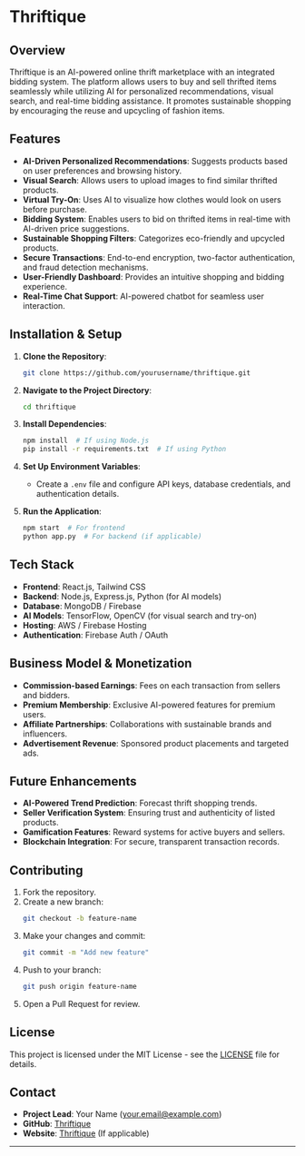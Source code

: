 # Thriftique

## Overview
Thriftique is an AI-powered online thrift marketplace with an integrated bidding system. The platform allows users to buy and sell thrifted items seamlessly while utilizing AI for personalized recommendations, visual search, and real-time bidding assistance. It promotes sustainable shopping by encouraging the reuse and upcycling of fashion items.

## Features
- **AI-Driven Personalized Recommendations**: Suggests products based on user preferences and browsing history.
- **Visual Search**: Allows users to upload images to find similar thrifted products.
- **Virtual Try-On**: Uses AI to visualize how clothes would look on users before purchase.
- **Bidding System**: Enables users to bid on thrifted items in real-time with AI-driven price suggestions.
- **Sustainable Shopping Filters**: Categorizes eco-friendly and upcycled products.
- **Secure Transactions**: End-to-end encryption, two-factor authentication, and fraud detection mechanisms.
- **User-Friendly Dashboard**: Provides an intuitive shopping and bidding experience.
- **Real-Time Chat Support**: AI-powered chatbot for seamless user interaction.

## Installation & Setup
1. **Clone the Repository**:
   ```sh
   git clone https://github.com/yourusername/thriftique.git
   ```
2. **Navigate to the Project Directory**:
   ```sh
   cd thriftique
   ```
3. **Install Dependencies**:
   ```sh
   npm install  # If using Node.js
   pip install -r requirements.txt  # If using Python
   ```
4. **Set Up Environment Variables**:
   - Create a `.env` file and configure API keys, database credentials, and authentication details.

5. **Run the Application**:
   ```sh
   npm start  # For frontend
   python app.py  # For backend (if applicable)
   ```

## Tech Stack
- **Frontend**: React.js, Tailwind CSS
- **Backend**: Node.js, Express.js, Python (for AI models)
- **Database**: MongoDB / Firebase
- **AI Models**: TensorFlow, OpenCV (for visual search and try-on)
- **Hosting**: AWS / Firebase Hosting
- **Authentication**: Firebase Auth / OAuth

## Business Model & Monetization
- **Commission-based Earnings**: Fees on each transaction from sellers and bidders.
- **Premium Membership**: Exclusive AI-powered features for premium users.
- **Affiliate Partnerships**: Collaborations with sustainable brands and influencers.
- **Advertisement Revenue**: Sponsored product placements and targeted ads.

## Future Enhancements
- **AI-Powered Trend Prediction**: Forecast thrift shopping trends.
- **Seller Verification System**: Ensuring trust and authenticity of listed products.
- **Gamification Features**: Reward systems for active buyers and sellers.
- **Blockchain Integration**: For secure, transparent transaction records.

## Contributing
1. Fork the repository.
2. Create a new branch:
   ```sh
   git checkout -b feature-name
   ```
3. Make your changes and commit:
   ```sh
   git commit -m "Add new feature"
   ```
4. Push to your branch:
   ```sh
   git push origin feature-name
   ```
5. Open a Pull Request for review.

## License
This project is licensed under the MIT License - see the [LICENSE](LICENSE) file for details.

## Contact
- **Project Lead**: Your Name (your.email@example.com)
- **GitHub**: [Thriftique](https://github.com/yourusername/thriftique)
- **Website**: [Thriftique](https://www.thriftique.com) (If applicable)

---
